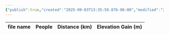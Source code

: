```yaml
---
{"publish":true,"created":"2025-09-03T13:35:59.876-06:00","modified":"2025-09-03T14:57:56.459-06:00","published":"2025-09-03T14:57:56.459-06:00","tags":["route"],"cssclasses":"","elevation":null,"region":"Lake Louise","location":"51.3844202, -116.222004","DWYT":null,"Kane":"Moderate","completed":false}
---
```



| file name | People | Distance (km) | Elevation Gain (m) |
| --------- | ------ | ------------- | ------------------ |